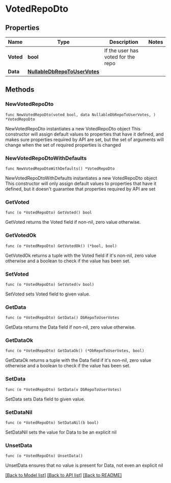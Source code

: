 # VotedRepoDto

## Properties

Name | Type | Description | Notes
------------ | ------------- | ------------- | -------------
**Voted** | **bool** | If the user has voted for the repo | 
**Data** | [**NullableDbRepoToUserVotes**](DbRepoToUserVotes.md) |  | 

## Methods

### NewVotedRepoDto

`func NewVotedRepoDto(voted bool, data NullableDbRepoToUserVotes, ) *VotedRepoDto`

NewVotedRepoDto instantiates a new VotedRepoDto object
This constructor will assign default values to properties that have it defined,
and makes sure properties required by API are set, but the set of arguments
will change when the set of required properties is changed

### NewVotedRepoDtoWithDefaults

`func NewVotedRepoDtoWithDefaults() *VotedRepoDto`

NewVotedRepoDtoWithDefaults instantiates a new VotedRepoDto object
This constructor will only assign default values to properties that have it defined,
but it doesn't guarantee that properties required by API are set

### GetVoted

`func (o *VotedRepoDto) GetVoted() bool`

GetVoted returns the Voted field if non-nil, zero value otherwise.

### GetVotedOk

`func (o *VotedRepoDto) GetVotedOk() (*bool, bool)`

GetVotedOk returns a tuple with the Voted field if it's non-nil, zero value otherwise
and a boolean to check if the value has been set.

### SetVoted

`func (o *VotedRepoDto) SetVoted(v bool)`

SetVoted sets Voted field to given value.


### GetData

`func (o *VotedRepoDto) GetData() DbRepoToUserVotes`

GetData returns the Data field if non-nil, zero value otherwise.

### GetDataOk

`func (o *VotedRepoDto) GetDataOk() (*DbRepoToUserVotes, bool)`

GetDataOk returns a tuple with the Data field if it's non-nil, zero value otherwise
and a boolean to check if the value has been set.

### SetData

`func (o *VotedRepoDto) SetData(v DbRepoToUserVotes)`

SetData sets Data field to given value.


### SetDataNil

`func (o *VotedRepoDto) SetDataNil(b bool)`

 SetDataNil sets the value for Data to be an explicit nil

### UnsetData
`func (o *VotedRepoDto) UnsetData()`

UnsetData ensures that no value is present for Data, not even an explicit nil

[[Back to Model list]](../README.md#documentation-for-models) [[Back to API list]](../README.md#documentation-for-api-endpoints) [[Back to README]](../README.md)


